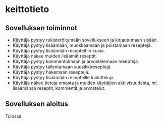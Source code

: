 # keittotieto

## Sovelluksen toiminnot

- Käyttäjä pystyy rekisteröitymään sovellukseen ja kirjautumaan sisään.
- Käyttäjä pystyy lisäämään, muokkaamaan ja poistamaan reseptejä.
- Käyttäjä pystyy lisäämään resepteihin kuvia.
- Käyttäjä näkee muiden lisäämät reseptit.
- Käyttäjä pystyy kommentoimaan ja arvostelemaan reseptejä.
- Käyttäjä pystyy tallentamaan suosikkireseptejä.
- Käyttäjä pystyy hakemaan reseptejä.
- Käyttäjä pystyy lisäämään resepteille luokitteluja.
- Käyttäjä näkee tietoja omasta ja muiden käyttäjien aktiivisuudesta, ml. lisäämänsä reseptit, kommentit ja arvostelut.

## Sovelluksen aloitus

Tulossa
